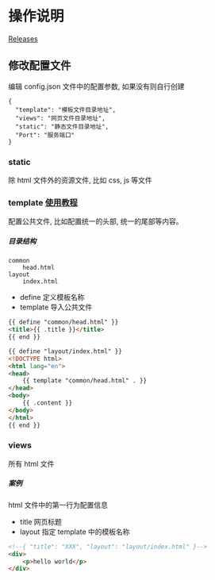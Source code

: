 # 操作说明

[Releases](/releases)


## 修改配置文件

编辑 config.json 文件中的配置参数, 如果没有则自行创建

```
{
  "template": "模板文件目录地址",
  "views": "网页文件目录地址",
  "static": "静态文件目录地址",
  "Port": "服务端口"
}

```

### static

除 html 文件外的资源文件, 比如 css, js 等文件

### template [使用教程](https://www.topgoer.com/gin%E6%A1%86%E6%9E%B6/gin%E6%B8%B2%E6%9F%93/html%E6%A8%A1%E6%9D%BF%E6%B8%B2%E6%9F%93.html)

配置公共文件, 比如配置统一的头部, 统一的尾部等内容。

##### 目录结构
    common
        head.html
    layout
        index.html

- define 定义模板名称
- template 导入公共文件

```html
{{ define "common/head.html" }}
<title>{{ .title }}</title>
{{ end }}
```

```html
{{ define "layout/index.html" }}
<!DOCTYPE html>
<html lang="en">
<head>
    {{ template "common/head.html" . }}
</head>
<body>
    {{ .content }}
</body>
</html>
{{ end }}
```

### views

所有 html 文件

##### 案例

html 文件中的第一行为配置信息

- title 网页标题
- layout 指定 template 中的模板名称

```html
<!--{ "title": "XXX", "layout": "layout/index.html" }-->
<div>
    <p>hello world</p>
</div>
```